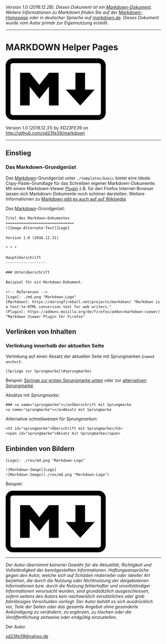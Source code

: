 
<!-- Referenzen -->

[Logo]: ./res/md.png "Markdown-Logo"
[Markdown]: https://daringfireball.net/projects/markdown/ "Markdown is a text-to-HTML conversion tool for web writers."
[Plugin]: https://addons.mozilla.org/de/firefox/addon/markdown-viewer/ "Markdown Viewer Plugin for Firefox"
[Syntax]: http://markdown.de/ "Die deutsche Markdown-Referenz."

<!-- Kopfzeile -->

[mdw]: https://de.wikipedia.org/wiki/Markdown "Markdown auf Wikipedia"

*Version 1.0 (2016.12.28). Dieses Dokument ist ein [Markdown-Dokument][mdw]. Weitere Informationen zu Markdown
finden Sie auf der [Markdown-Homepage][Markdown] oder in deutscher Sprache auf
[markdown.de][Syntax]. Dieses Dokument wurde vom Autor primär zur Eigennutzung erstellt.*

* * *

<!-- Markdown-Content -->

MARKDOWN Helper Pages
===============================================
![Markdown-Logo][Logo]

Version 1.0 (2016.12.31)
by XD23FE39 on http://github.com/xd23fe39/markdown

* * *


Einstieg
-------------------

### Das Markdown-Grundgerüst

Das [Markdown][]-Grundgerüst unter `./templates/basic` bietet eine ideale Copy-Paste-Grundlage für das Schreiben eigener Markdown-Dokumente. Mit einem Markdown-Viewer [Plugin][] z.B. für den Firefox Internet-Browser lassen sich Markdown-Dokumente noch schöner darstellen. Weitere Informationen zu [Markdown gibt es auch auf auf Wikipedia][mdw].

Das [Markdown][]-Grundgerüst:

```
Titel des Markdown-Dokumentes
===============================
![Image-Alternate-Text][Logo]

Version 1.0 (2016.12.31)

* * *

Hauptüberschrift
------------------

### Unterüberschrift

Beispiel für ein Markdown-Dokument.

<!-- Referenzen -->
[Logo]: ./md.png "Markdown-Logo"
[Markdown]: https://daringfireball.net/projects/markdown/ "Markdown is a text-to-HTML conversion tool for web writers."
[Plugin]: https://addons.mozilla.org/de/firefox/addon/markdown-viewer/ "Markdown Viewer Plugin for Firefox"
```


Verlinken von Inhalten
------------------------

### Verlinkung innerhalb der aktuellen Seite

Verlinkung auf einen Absatz der aktuellen Seite mit Sprungmarken (`named anchor`):

```
[Springe zur Sprungmarke](#sprungmarke)
```

Beispiel: [Springe zur ersten Sprungmarke unten](#sprungmarke_1) oder zur [alternativen Sprungmarke](#sprungmarke_2)

<a name="sprungmarke_1"></a>
Absätze mit _Sprungmarke:_

```
### <a name="sprungmarke"></a>Überschrift mit Sprungmarke
<a name="sprungmarke"></a>Absatz mit Sprungmarke
```

<span id="sprungmarke_2">Alternative schreibweisen für _Sprungmarken:_</span>

```
<h3 id="sprungmarke">Überschrift mit Sprungmarke</h3>
<span id="sprungmarke">Absatz mit Sprungmarke</span>
```


Einbinden von Bildern
----------------------

```
[Logo]: ./res/md.png "Markdown-Logo"
```

```
![Markdown-Image][Logo]
![Markdown-Image](./res/md.png "Markdown-Logo")
```

Beispiel:

![Markdown-Image][Logo]



<!-- Einfacher Haftungsausschluss -->

* * *

*Der Autor übernimmt keinerlei Gewähr für die Aktualität, Richtigkeit und Vollständigkeit der bereitgestellten Informationen. Haftungsansprüche gegen den Autor, welche sich auf Schäden materieller oder ideeller Art beziehen, die durch die Nutzung oder Nichtnutzung der dargebotenen Informationen bzw. durch die Nutzung fehlerhafter und unvollständiger Informationen verursacht wurden, sind grundsätzlich ausgeschlossen, sofern seitens des Autors kein nachweislich vorsätzliches oder grob fahrlässiges Verschulden vorliegt. Der Autor behält es sich ausdrücklich vor, Teile der Seiten oder das gesamte Angebot ohne gesonderte Ankündigung zu verändern, zu ergänzen, zu löschen oder die Veröffentlichung zeitweise oder endgültig einzustellen.*

Der Autor

<xd23fe39@yahoo.de>
